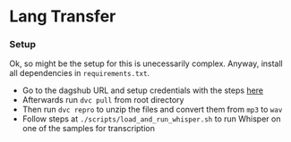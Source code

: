 # Lang Transfer


### Setup

Ok, so might be the setup for this is unecessarily complex. Anyway, install all dependencies in `requirements.txt`.

* Go to the dagshub URL and setup credentials with the steps [here](https://dagshub.com/AnupJoseph/lang_transfer)
* Afterwards run `dvc pull` from root directory
* Then run `dvc repro` to unzip the files and convert them from `mp3` to `wav`
* Follow steps at `./scripts/load_and_run_whisper.sh` to run Whisper on one of the samples for transcription
